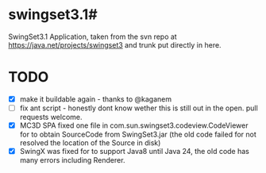 # swingset3.1#

SwingSet3.1 Application, taken from the svn repo at https://java.net/projects/swingset3 and trunk put directly in here.


# TODO #

 - [x] make it buildable again - thanks to @kaganem
 - [ ] fix ant script - honestly dont know wether this is still out in the open. pull requests welcome.
 - [X] MC3D SPA fixed one file in com.sun.swingset3.codeview.CodeViewer for to obtain SourceCode from SwingSet3.jar (the old code failed for not resolved the location of the Source in disk)
 - [X]  SwingX was fixed for to support Java8 until Java 24, the old code has many errors including Renderer.
